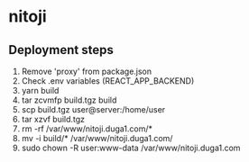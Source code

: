 # nitoji

## Deployment steps

1. Remove 'proxy' from package.json
2. Check .env variables (REACT_APP_BACKEND)
3. yarn build
4. tar zcvmfp build.tgz build
5. scp build.tgz user@server:/home/user
6. tar xzvf build.tgz
7. rm -rf /var/www/nitoji.duga1.com/\*
8. mv -i build/\* /var/www/nitoji.duga1.com/
9. sudo chown -R user:www-data /var/www/nitoji.duga1.com
